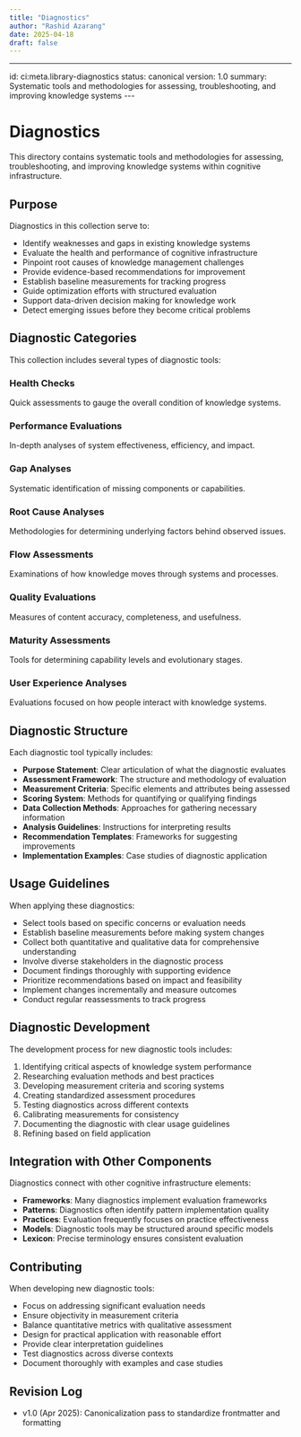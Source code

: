 ```yaml
---
title: "Diagnostics"
author: "Rashid Azarang"
date: 2025-04-18
draft: false
---
```


---
id: ci:meta.library-diagnostics
status: canonical
version: 1.0
summary: Systematic tools and methodologies for assessing, troubleshooting, and improving knowledge systems
---<!-- migrated from knowledge-base repo on 2025-04 -->



# Diagnostics

This directory contains systematic tools and methodologies for assessing, troubleshooting, and improving knowledge systems within cognitive infrastructure.

## Purpose

Diagnostics in this collection serve to:
- Identify weaknesses and gaps in existing knowledge systems
- Evaluate the health and performance of cognitive infrastructure
- Pinpoint root causes of knowledge management challenges
- Provide evidence-based recommendations for improvement
- Establish baseline measurements for tracking progress
- Guide optimization efforts with structured evaluation
- Support data-driven decision making for knowledge work
- Detect emerging issues before they become critical problems

## Diagnostic Categories

This collection includes several types of diagnostic tools:

### Health Checks
Quick assessments to gauge the overall condition of knowledge systems.

### Performance Evaluations
In-depth analyses of system effectiveness, efficiency, and impact.

### Gap Analyses
Systematic identification of missing components or capabilities.

### Root Cause Analyses
Methodologies for determining underlying factors behind observed issues.

### Flow Assessments
Examinations of how knowledge moves through systems and processes.

### Quality Evaluations
Measures of content accuracy, completeness, and usefulness.

### Maturity Assessments
Tools for determining capability levels and evolutionary stages.

### User Experience Analyses
Evaluations focused on how people interact with knowledge systems.

## Diagnostic Structure

Each diagnostic tool typically includes:
- **Purpose Statement**: Clear articulation of what the diagnostic evaluates
- **Assessment Framework**: The structure and methodology of evaluation
- **Measurement Criteria**: Specific elements and attributes being assessed
- **Scoring System**: Methods for quantifying or qualifying findings
- **Data Collection Methods**: Approaches for gathering necessary information
- **Analysis Guidelines**: Instructions for interpreting results
- **Recommendation Templates**: Frameworks for suggesting improvements
- **Implementation Examples**: Case studies of diagnostic application

## Usage Guidelines

When applying these diagnostics:
- Select tools based on specific concerns or evaluation needs
- Establish baseline measurements before making system changes
- Collect both quantitative and qualitative data for comprehensive understanding
- Involve diverse stakeholders in the diagnostic process
- Document findings thoroughly with supporting evidence
- Prioritize recommendations based on impact and feasibility
- Implement changes incrementally and measure outcomes
- Conduct regular reassessments to track progress

## Diagnostic Development

The development process for new diagnostic tools includes:
1. Identifying critical aspects of knowledge system performance
2. Researching evaluation methods and best practices
3. Developing measurement criteria and scoring systems
4. Creating standardized assessment procedures
5. Testing diagnostics across different contexts
6. Calibrating measurements for consistency
7. Documenting the diagnostic with clear usage guidelines
8. Refining based on field application

## Integration with Other Components

Diagnostics connect with other cognitive infrastructure elements:
- **Frameworks**: Many diagnostics implement evaluation frameworks
- **Patterns**: Diagnostics often identify pattern implementation quality
- **Practices**: Evaluation frequently focuses on practice effectiveness
- **Models**: Diagnostic tools may be structured around specific models
- **Lexicon**: Precise terminology ensures consistent evaluation

## Contributing

When developing new diagnostic tools:
- Focus on addressing significant evaluation needs
- Ensure objectivity in measurement criteria
- Balance quantitative metrics with qualitative assessment
- Design for practical application with reasonable effort
- Provide clear interpretation guidelines
- Test diagnostics across diverse contexts
- Document thoroughly with examples and case studies

## Revision Log

- v1.0 (Apr 2025): Canonicalization pass to standardize frontmatter and formatting 